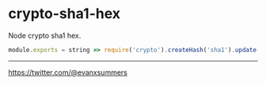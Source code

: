 
# crypto-sha1-hex

Node crypto sha1 hex.

```javascript
module.exports = string => require('crypto').createHash('sha1').update(string).digest('hex');
```

<hr>

https://twitter.com/@evanxsummers

